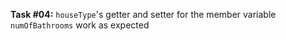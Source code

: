 **Task #04:** `houseType`'s getter and setter for the member variable `numOfBathrooms` work as expected